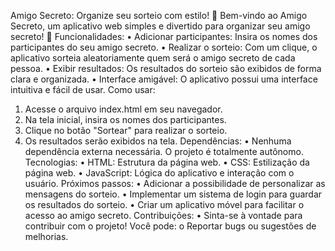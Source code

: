 Amigo Secreto: Organize seu sorteio com estilo! 🎁
Bem-vindo ao Amigo Secreto, um aplicativo web simples e divertido para organizar seu amigo secreto! 🎉
Funcionalidades:
•	Adicionar participantes: Insira os nomes dos participantes do seu amigo secreto.
•	Realizar o sorteio: Com um clique, o aplicativo sorteia aleatoriamente quem será o amigo secreto de cada pessoa.
•	Exibir resultados: Os resultados do sorteio são exibidos de forma clara e organizada.
•	Interface amigável: O aplicativo possui uma interface intuitiva e fácil de usar.
Como usar:
1.	Acesse o arquivo index.html em seu navegador.
2.	Na tela inicial, insira os nomes dos participantes.
3.	Clique no botão "Sortear" para realizar o sorteio.
4.	Os resultados serão exibidos na tela.
Dependências:
•	Nenhuma dependência externa necessária. O projeto é totalmente autônomo.
Tecnologias:
•	HTML: Estrutura da página web.
•	CSS: Estilização da página web.
•	JavaScript: Lógica do aplicativo e interação com o usuário.
Próximos passos:
•	Adicionar a possibilidade de personalizar as mensagens do sorteio.
•	Implementar um sistema de login para guardar os resultados do sorteio.
•	Criar um aplicativo móvel para facilitar o acesso ao amigo secreto.
Contribuições:
•	Sinta-se à vontade para contribuir com o projeto! Você pode:
o	Reportar bugs ou sugestões de melhorias.
